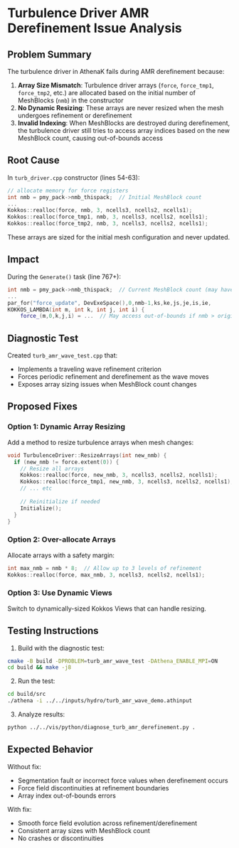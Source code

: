 # Turbulence Driver AMR Derefinement Issue Analysis

## Problem Summary

The turbulence driver in AthenaK fails during AMR derefinement because:

1. **Array Size Mismatch**: Turbulence driver arrays (`force`, `force_tmp1`, `force_tmp2`, etc.) are allocated based on the initial number of MeshBlocks (`nmb`) in the constructor
2. **No Dynamic Resizing**: These arrays are never resized when the mesh undergoes refinement or derefinement
3. **Invalid Indexing**: When MeshBlocks are destroyed during derefinement, the turbulence driver still tries to access array indices based on the new MeshBlock count, causing out-of-bounds access

## Root Cause

In `turb_driver.cpp` constructor (lines 54-63):
```cpp
// allocate memory for force registers
int nmb = pmy_pack->nmb_thispack;  // Initial MeshBlock count
...
Kokkos::realloc(force, nmb, 3, ncells3, ncells2, ncells1);
Kokkos::realloc(force_tmp1, nmb, 3, ncells3, ncells2, ncells1);
Kokkos::realloc(force_tmp2, nmb, 3, ncells3, ncells2, ncells1);
```

These arrays are sized for the initial mesh configuration and never updated.

## Impact

During the `Generate()` task (line 767+):
```cpp
int nmb = pmy_pack->nmb_thispack;  // Current MeshBlock count (may have changed!)
...
par_for("force_update", DevExeSpace(),0,nmb-1,ks,ke,js,je,is,ie,
KOKKOS_LAMBDA(int m, int k, int j, int i) {
    force_(m,0,k,j,i) = ...  // May access out-of-bounds if nmb > original size
```

## Diagnostic Test

Created `turb_amr_wave_test.cpp` that:
- Implements a traveling wave refinement criterion
- Forces periodic refinement and derefinement as the wave moves
- Exposes array sizing issues when MeshBlock count changes

## Proposed Fixes

### Option 1: Dynamic Array Resizing
Add a method to resize turbulence arrays when mesh changes:
```cpp
void TurbulenceDriver::ResizeArrays(int new_nmb) {
  if (new_nmb != force.extent(0)) {
    // Resize all arrays
    Kokkos::realloc(force, new_nmb, 3, ncells3, ncells2, ncells1);
    Kokkos::realloc(force_tmp1, new_nmb, 3, ncells3, ncells2, ncells1);
    // ... etc
    
    // Reinitialize if needed
    Initialize();
  }
}
```

### Option 2: Over-allocate Arrays
Allocate arrays with a safety margin:
```cpp
int max_nmb = nmb * 8;  // Allow up to 3 levels of refinement
Kokkos::realloc(force, max_nmb, 3, ncells3, ncells2, ncells1);
```

### Option 3: Use Dynamic Views
Switch to dynamically-sized Kokkos Views that can handle resizing.

## Testing Instructions

1. Build with the diagnostic test:
```bash
cmake -B build -DPROBLEM=turb_amr_wave_test -DAthena_ENABLE_MPI=ON
cd build && make -j8
```

2. Run the test:
```bash
cd build/src
./athena -i ../../inputs/hydro/turb_amr_wave_demo.athinput
```

3. Analyze results:
```bash
python ../../vis/python/diagnose_turb_amr_derefinement.py .
```

## Expected Behavior

Without fix:
- Segmentation fault or incorrect force values when derefinement occurs
- Force field discontinuities at refinement boundaries
- Array index out-of-bounds errors

With fix:
- Smooth force field evolution across refinement/derefinement
- Consistent array sizes with MeshBlock count
- No crashes or discontinuities